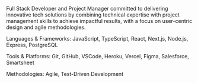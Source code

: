 <!---
kstefanelli/kstefanelli is a ✨ special ✨ repository because its `README.md` (this file) appears on your GitHub profile.
You can click the Preview link to take a look at your changes.
--->

Full Stack Developer and Project Manager committed to delivering innovative tech solutions by combining technical expertise with project management skills to achieve impactful results, with a focus on user-centric design and agile methodologies.

Languages & Frameworks: JavaScript, TypeScript, React, Next.js, Node.js, Express, PostgreSQL

Tools & Platforms: Git, GitHub, VSCode, Heroku, Vercel, Figma, Salesforce, Smartsheet

Methodologies: Agile, Test-Driven Development
